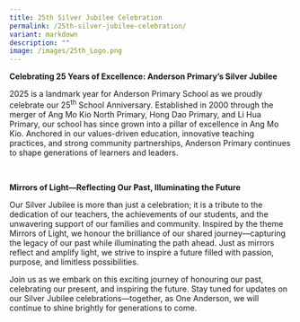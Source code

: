 ```yaml
---
title: 25th Silver Jubilee Celebration
permalink: /25th-silver-jubilee-celebration/
variant: markdown
description: ""
image: /images/25th_Logo.png
---
```

<p><strong>Celebrating 25 Years of Excellence: Anderson Primary’s Silver Jubilee&nbsp;</strong>
</p>
<p>2025 is a landmark year for Anderson Primary School as we proudly celebrate
our 25<sup>th</sup> School Anniversary. Established in 2000 through the
merger of Ang Mo Kio North Primary, Hong Dao Primary, and Li Hua Primary,
our school has since grown into a pillar of excellence in Ang Mo Kio. Anchored
in our values-driven education, innovative teaching practices, and strong
community partnerships, Anderson Primary continues to shape generations
of learners and leaders.&nbsp;</p>
<p>&nbsp;</p>
<p><strong>Mirrors of Light—Reflecting Our Past, Illuminating the Future</strong>
</p>
<p>Our Silver Jubilee is more than just a celebration; it is a tribute to
the dedication of our teachers, the achievements of our students, and the
unwavering support of our families and community. Inspired by the theme
Mirrors of Light, we honour the brilliance of our shared journey—capturing
the legacy of our past while illuminating the path ahead. Just as mirrors
reflect and amplify light, we strive to inspire a future filled with passion,
purpose, and limitless possibilities.&nbsp;</p>
<p>Join us as we embark on this exciting journey of honouring our past, celebrating
our present, and inspiring the future. Stay tuned for updates on our Silver
Jubilee celebrations—together, as One Anderson, we will continue to shine
brightly for generations to come.&nbsp;
<br>
</p>
<p></p>